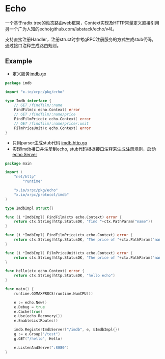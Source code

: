 # Echo
一个基于radix tree的动态路由web框架，Context实现及HTTP常量定义直接引用另一个广为人知的echo(github.com/labstack/echo/v4)。

支持直接注册Handler，注册struct时参考gRPC注册服务的方式生成stub代码，通过接口注释生成路由规则。

## Example
- 定义服务[imdb.go](../../protocol/imdb/imdb.go)
```go
package imdb

import "x.io/xrpc/pkg/echo"

type Imdb interface {
	// GET /findfilm/:name
	FindFilm(c echo.Context) error
	// GET /findfilm/:name/price
	FindFilmPrice(c echo.Context) error
	// GET /findfilm/:name/price/:unit
	FilmPriceUnit(c echo.Context) error
}
```

- 只用parser生成stub代码 [imdb.http.go](../../protocol/imdb/imdb.http.go)
- 实现Imdb接口并注册到echo, stub代码根据接口注释来生成注册规则，启动[echo Server](../../cmd/echo/main.go)
```go
package main

import (
	"net/http"
        "runtime"

	"x.io/xrpc/pkg/echo"
	"x.io/xrpc/protocol/imdb"
)

type ImdbImpl struct{}

func (i *ImdbImpl) FindFilm(ctx echo.Context) error {
	return ctx.String(http.StatusOK, "find "+ctx.PathParam("name"))
}

func (i *ImdbImpl) FindFilmPrice(ctx echo.Context) error {
	return ctx.String(http.StatusOK, "The price of "+ctx.PathParam("name")+" is $10")
}

func (i *ImdbImpl) FilmPriceUnit(ctx echo.Context) error {
	return ctx.String(http.StatusOK, "The price of "+ctx.PathParam("name")+" is 10 "+ctx.PathParam("unit"))
}

func Hello(ctx echo.Context) error {
	return ctx.String(http.StatusOK, "hello echo")
}

func main() {
    runtime.GOMAXPROCS(runtime.NumCPU())

    e := echo.New()
    e.Debug = true
    e.Cache(true)
    e.Use(echo.Recovery())
    e.EnableListRoutes()

    imdb.RegisterImdbServer("/imdb", e, &ImdbImpl{})
    g := e.Group("/test")
    g.GET("/hello", Hello)

    e.ListenAndServe(":8080")
}

```
